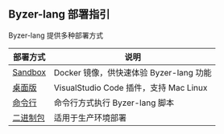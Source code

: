 ## Byzer-lang 部署指引

Byzer-lang 提供多种部署方式

| 部署方式                           | 说明                                |
|--------------------------------|-----------------------------------|
| [Sandbox](sandbox.md)          | Docker 镜像，供快速体验 Byzer-lang 功能      |
| [桌面版](desktop-installation.md) | VisualStudio Code 插件，支持 Mac Linux |
| [命令行](cli-installation.md)     | 命令行方式执行 Byzer-lang 脚本              |
| [二进制包](binary-installation.md) | 适用于生产环境部署                         |
